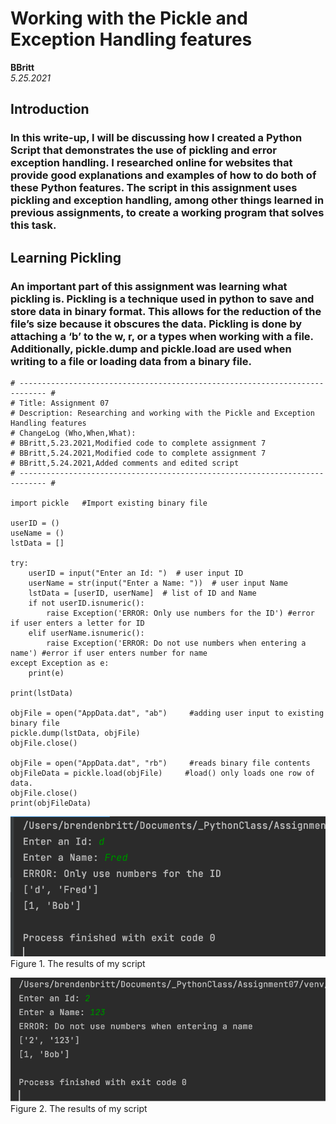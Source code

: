 # Working with the Pickle and Exception Handling features
**BBritt**  
*5.25.2021*

## Introduction
### In this write-up, I will be discussing how I created a Python Script that demonstrates the use of pickling and error exception handling. I researched online for websites that provide good explanations and examples of how to do both of these Python features. The script in this assignment uses pickling and exception handling, among other things learned in previous assignments, to create a working program that solves this task.

## Learning Pickling
### An important part of this assignment was learning what pickling is. Pickling is a technique used in python to save and store data in binary format. This allows for the reduction of the file’s size because it obscures the data. Pickling is done by attaching a ‘b’ to the w, r, or a types when working with a file. Additionally, pickle.dump and pickle.load are used when writing to a file or loading data from a binary file.

```
# ---------------------------------------------------------------------------- #
# Title: Assignment 07
# Description: Researching and working with the Pickle and Exception Handling features
# ChangeLog (Who,When,What):
# BBritt,5.23.2021,Modified code to complete assignment 7
# BBritt,5.24.2021,Modified code to complete assignment 7
# BBritt,5.24.2021,Added comments and edited script
# ---------------------------------------------------------------------------- #

import pickle   #Import existing binary file

userID = ()
useName = ()
lstData = []

try:
    userID = input("Enter an Id: ")  # user input ID
    userName = str(input("Enter a Name: "))  # user input Name
    lstData = [userID, userName]  # list of ID and Name
    if not userID.isnumeric():
        raise Exception('ERROR: Only use numbers for the ID') #error if user enters a letter for ID
    elif userName.isnumeric():
        raise Exception('ERROR: Do not use numbers when entering a name') #error if user enters number for name
except Exception as e:
    print(e)

print(lstData)

objFile = open("AppData.dat", "ab")     #adding user input to existing binary file
pickle.dump(lstData, objFile)
objFile.close()

objFile = open("AppData.dat", "rb")     #reads binary file contents
objFileData = pickle.load(objFile)     #load() only loads one row of data.
objFile.close()
print(objFileData)
```

![Results of my script](Picture1.png "Results of my script")  
Figure 1. The results of my script



![Results of my script](Picture2.png "Results of my script")  
Figure 2. The results of my script

